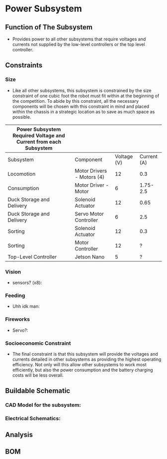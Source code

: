 # **Power Subsystem**
## **Function of The Subsystem** 
- Provides power to all other subsystems that require voltages and currents not supplied by the low-level controllers or the top level controller.
## **Constraints**
### **Size**

- Like all other subsystems, this subsystem is constrained by the size constraint of one cubic foot the robot must fit within at the beginning of the competition. To abide by this constraint, all the necessary components will be chosen with this constraint in mind and placed within the chassis in a strategic location as to save as much space as possible.

| Power Subsystem Required Voltage and Current from each Subsystem |                            |             |             |
|----------------------------------------------------------------|----------------------------|-------------|-------------|
| Subsystem                                                      | Component                  | Voltage (V) | Current (A) |
| Locomotion                                                     | Motor Drivers - Motors (4) | 12          | 0.3         |
| Consumption                                                    | Motor Driver - Motor       | 6           | 1.75-2.5    |
| Duck Storage and Delivery                                      | Solenoid Actuator          | 12          | 0.65        |
| Duck Storage and Delivery                                      | Servo Motor Controller     | 6           | 2.5         |
| Sorting                                                        | Solenoid Actuator          | 12          | 0.3         |
| Sorting                                                        | Motor Controller           | 12          | ?           |
| Top-Level Controller                                           | Jetson Nano                | 5           | ?           |

### **Vision** 
- sensors? (x8):
### **Feeding**
- Uhh idk man:
### **Fireworks**
- Servo?:
### **Socioeconomic Constraint**

- The final constraint is that this subsystem will provide the voltages and currents detailed in other subsystems as providing the highest operating efficiency. Not only will this allow other subsystems to work most efficiently, but also the power consumption and the battery charging costs will be less overall.

## **Buildable Schematic**

### **CAD Model for the subsystem:**

### **Electrical Schematics:**

## **Analysis**

## **BOM**
